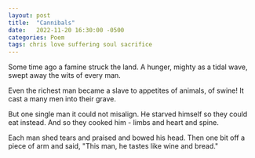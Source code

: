 ```yaml
---
layout: post
title:  "Cannibals"
date:   2022-11-20 16:30:00 -0500
categories: Poem
tags: chris love suffering soul sacrifice
---
```

Some time ago a famine struck the land.
A hunger, mighty as a tidal wave,
swept away the wits of every man.

Even the richest man became a slave
to appetites of animals, of swine!
It cast a many men into their grave.

But one single man it could not misalign.
He starved himself so they could eat instead.
And so they cooked him - limbs and heart and spine.

Each man shed tears and praised and bowed his head.
Then one bit off a piece of arm and said,
"This man, he tastes like wine and bread."